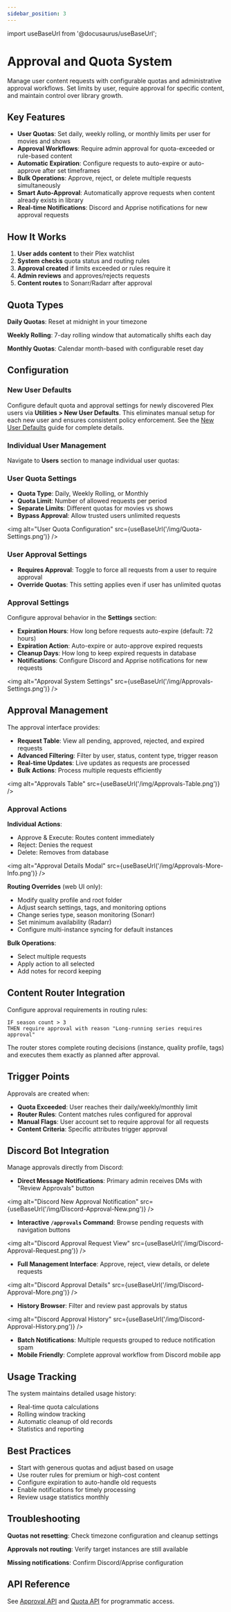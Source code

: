 ```yaml
---
sidebar_position: 3
---
```


import useBaseUrl from '@docusaurus/useBaseUrl';

# Approval and Quota System

Manage user content requests with configurable quotas and administrative approval workflows. Set limits by user, require approval for specific content, and maintain control over library growth.

## Key Features

- **User Quotas**: Set daily, weekly rolling, or monthly limits per user for movies and shows
- **Approval Workflows**: Require admin approval for quota-exceeded or rule-based content
- **Automatic Expiration**: Configure requests to auto-expire or auto-approve after set timeframes
- **Bulk Operations**: Approve, reject, or delete multiple requests simultaneously
- **Smart Auto-Approval**: Automatically approve requests when content already exists in library
- **Real-time Notifications**: Discord and Apprise notifications for new approval requests

## How It Works

1. **User adds content** to their Plex watchlist
2. **System checks** quota status and routing rules
3. **Approval created** if limits exceeded or rules require it
4. **Admin reviews** and approves/rejects requests
5. **Content routes** to Sonarr/Radarr after approval

## Quota Types

**Daily Quotas**: Reset at midnight in your timezone

**Weekly Rolling**: 7-day rolling window that automatically shifts each day

**Monthly Quotas**: Calendar month-based with configurable reset day

## Configuration

### New User Defaults

Configure default quota and approval settings for newly discovered Plex users via **Utilities > New User Defaults**. This eliminates manual setup for each new user and ensures consistent policy enforcement. See the [New User Defaults](../utilities/03-new-user-defaults.md) guide for complete details.

### Individual User Management

Navigate to **Users** section to manage individual user quotas:

### User Quota Settings
- **Quota Type**: Daily, Weekly Rolling, or Monthly
- **Quota Limit**: Number of allowed requests per period
- **Separate Limits**: Different quotas for movies vs shows
- **Bypass Approval**: Allow trusted users unlimited requests

<img alt="User Quota Configuration" src={useBaseUrl('/img/Quota-Settings.png')} />

### User Approval Settings
- **Requires Approval**: Toggle to force all requests from a user to require approval
- **Override Quotas**: This setting applies even if user has unlimited quotas

### Approval Settings

Configure approval behavior in the **Settings** section:

- **Expiration Hours**: How long before requests auto-expire (default: 72 hours)
- **Expiration Action**: Auto-expire or auto-approve expired requests
- **Cleanup Days**: How long to keep expired requests in database
- **Notifications**: Configure Discord and Apprise notifications for new requests

<img alt="Approval System Settings" src={useBaseUrl('/img/Approvals-Settings.png')} />

## Approval Management

The approval interface provides:

- **Request Table**: View all pending, approved, rejected, and expired requests
- **Advanced Filtering**: Filter by user, status, content type, trigger reason
- **Real-time Updates**: Live updates as requests are processed
- **Bulk Actions**: Process multiple requests efficiently

<img alt="Approvals Table" src={useBaseUrl('/img/Approvals-Table.png')} />

### Approval Actions

**Individual Actions**:
- Approve & Execute: Routes content immediately
- Reject: Denies the request
- Delete: Removes from database

<img alt="Approval Details Modal" src={useBaseUrl('/img/Approvals-More-Info.png')} />

**Routing Overrides** (web UI only):
- Modify quality profile and root folder
- Adjust search settings, tags, and monitoring options
- Change series type, season monitoring (Sonarr)
- Set minimum availability (Radarr)
- Configure multi-instance syncing for default instances

**Bulk Operations**:
- Select multiple requests
- Apply action to all selected
- Add notes for record keeping

## Content Router Integration

Configure approval requirements in routing rules:

```
IF season count > 3
THEN require approval with reason "Long-running series requires approval"
```

The router stores complete routing decisions (instance, quality profile, tags) and executes them exactly as planned after approval.

## Trigger Points

Approvals are created when:

- **Quota Exceeded**: User reaches their daily/weekly/monthly limit
- **Router Rules**: Content matches rules configured for approval
- **Manual Flags**: User account set to require approval for all requests
- **Content Criteria**: Specific attributes trigger approval

## Discord Bot Integration

Manage approvals directly from Discord:

- **Direct Message Notifications**: Primary admin receives DMs with "Review Approvals" button

<img alt="Discord New Approval Notification" src={useBaseUrl('/img/Discord-Approval-New.png')} />

- **Interactive `/approvals` Command**: Browse pending requests with navigation buttons

<img alt="Discord Approval Request View" src={useBaseUrl('/img/Discord-Approval-Request.png')} />

- **Full Management Interface**: Approve, reject, view details, or delete requests

<img alt="Discord Approval Details" src={useBaseUrl('/img/Discord-Approval-More.png')} />

- **History Browser**: Filter and review past approvals by status

<img alt="Discord Approval History" src={useBaseUrl('/img/Discord-Approval-History.png')} />

- **Batch Notifications**: Multiple requests grouped to reduce notification spam
- **Mobile Friendly**: Complete approval workflow from Discord mobile app

## Usage Tracking

The system maintains detailed usage history:

- Real-time quota calculations
- Rolling window tracking
- Automatic cleanup of old records
- Statistics and reporting

## Best Practices

- Start with generous quotas and adjust based on usage
- Use router rules for premium or high-cost content
- Configure expiration to auto-handle old requests  
- Enable notifications for timely processing
- Review usage statistics monthly

## Troubleshooting

**Quotas not resetting**: Check timezone configuration and cleanup settings

**Approvals not routing**: Verify target instances are still available

**Missing notifications**: Confirm Discord/Apprise configuration

## API Reference

See [Approval API](/docs/api/approval) and [Quota API](/docs/api/quota) for programmatic access.